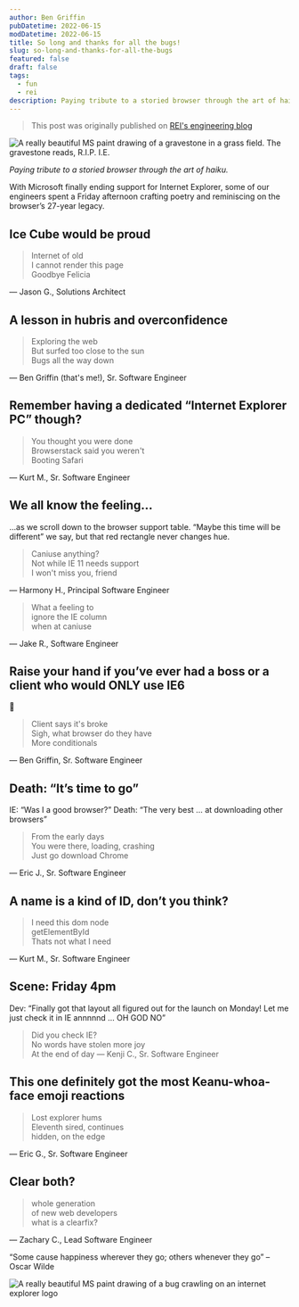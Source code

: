 ```yaml
---
author: Ben Griffin
pubDatetime: 2022-06-15
modDatetime: 2022-06-15
title: So long and thanks for all the bugs!
slug: so-long-and-thanks-for-all-the-bugs
featured: false
draft: false
tags:
  - fun
  - rei
description: Paying tribute to a storied browser through the art of haiku.
---
```


> This post was originally published on [REI's engineering blog](https://engineering.rei.com/culture/so-long-and-thanks-for-all-the-bugs.html)

![A really beautiful MS paint drawing of a gravestone in a grass field. The gravestone reads, R.I.P. I.E.](/assets/ie-banner.png)

_Paying tribute to a storied browser through the art of haiku._

With Microsoft finally ending support for Internet Explorer, some of our engineers spent a Friday afternoon crafting poetry and reminiscing on the browser’s 27-year legacy.

## Ice Cube would be proud

> Internet of old<br>
> I cannot render this page<br>
> Goodbye Felicia

— Jason G., Solutions Architect

## A lesson in hubris and overconfidence

> Exploring the web<br>
> But surfed too close to the sun<br>
> Bugs all the way down

— Ben Griffin (that's me!), Sr. Software Engineer

## Remember having a dedicated “Internet Explorer PC” though?

> You thought you were done<br>
> Browserstack said you weren't<br>
> Booting Safari

— Kurt M., Sr. Software Engineer

## We all know the feeling…

…as we scroll down to the browser support table. “Maybe this time will be different” we say, but that red rectangle never changes hue.

> Caniuse anything?<br>
> Not while IE 11 needs support<br>
> I won't miss you, friend

— Harmony H., Principal Software Engineer

> What a feeling to<br>
> ignore the IE column<br>
> when at caniuse

— Jake R., Software Engineer

## Raise your hand if you’ve ever had a boss or a client who would ONLY use IE6

🤚

> Client says it's broke<br>
> Sigh, what browser do they have<br>
> More conditionals

— Ben Griffin, Sr. Software Engineer

## Death: “It’s time to go”

IE: “Was I a good browser?”
Death: “The very best … at downloading other browsers”

> From the early days<br>
> You were there, loading, crashing<br>
> Just go download Chrome

— Eric J., Sr. Software Engineer

## A name is a kind of ID, don’t you think?

> I need this dom node<br>
> getElementById<br>
> Thats not what I need

— Kurt M., Sr. Software Engineer

## Scene: Friday 4pm

Dev: “Finally got that layout all figured out for the launch on Monday! Let me just check it in IE annnnnd … OH GOD NO”

> Did you check IE?<br>
> No words have stolen more joy<br>
> At the end of day
> — Kenji C., Sr. Software Engineer

## This one definitely got the most Keanu-whoa-face emoji reactions

> Lost explorer hums<br>
> Eleventh sired, continues<br>
> hidden, on the edge

— Eric G., Sr. Software Engineer

## Clear both?

> whole generation<br>
> of new web developers<br>
> what is a clearfix?

— Zachary C., Lead Software Engineer

“Some cause happiness wherever they go; others whenever they go” – Oscar Wilde

![A really beautiful MS paint drawing of a bug crawling on an internet explorer logo](/assets/ie-bug.png)
